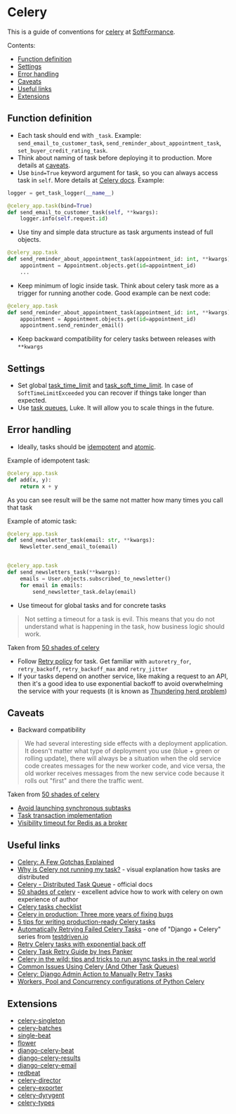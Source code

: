 # Celery

This is a guide of conventions for [celery](https://github.com/celery/celery) at [SoftFormance](https://softformance.com).

Contents:

- [Function definition](#function-definition)
- [Settings](#settings)
- [Error handling](#error-handling)
- [Caveats](#caveats)
- [Useful links](#useful-links)
- [Extensions](#extensions)


## Function definition

- Each task should end with `_task`. Example: `send_email_to_customer_task`, `send_reminder_about_appointment_task`,
  `set_buyer_credit_rating_task`.
- Think about naming of task before deploying it to production. More details at [caveats](#caveats).
- Use `bind=True` keyword argument for task, so you can always access task in `self`. More details at
  [Celery docs](https://docs.celeryproject.org/en/stable/userguide/tasks.html#bound-tasks). Example:
```python
logger = get_task_logger(__name__)

@celery_app.task(bind=True)
def send_email_to_customer_task(self, **kwargs):
    logger.info(self.request.id)
```
- Use tiny and simple data structure as task arguments instead of full objects.
```python
@celery_app.task
def send_reminder_about_appointment_task(appointment_id: int, **kwargs):
    appointment = Appointment.objects.get(id=appointment_id)
    ...
```
- Keep minimum of logic inside task. Think about celery task more as a trigger for running another code.
  Good example can be next code:
```python
@celery_app.task
def send_reminder_about_appointment_task(appointment_id: int, **kwargs):
    appointment = Appointment.objects.get(id=appointment_id)
    appointment.send_reminder_email()
```
- Keep backward compatibility for celery tasks between releases with `**kwargs`

## Settings

- Set global [task_time_limit](https://docs.celeryproject.org/en/stable/userguide/configuration.html#task-time-limit)
  and [task_soft_time_limit](https://docs.celeryproject.org/en/stable/userguide/configuration.html#task-soft-time-limit).
  In case of `SoftTimeLimitExceeded` you can recover if things take longer than expected.
- Use [task queues](https://docs.celeryproject.org/en/latest/userguide/routing.html), Luke.
  It will allow you to scale things in the future.

## Error handling

- Ideally, tasks should be [idempotent](https://docs.celeryproject.org/en/stable/glossary.html#term-idempotent) and [atomic](https://en.wikipedia.org/wiki/Atomicity_(database_systems)).

Example of idempotent task:
```python
@celery_app.task
def add(x, y):
    return x + y
```
As you can see result will be the same not matter how many times you call that task

Example of atomic task:
```python
@celery_app.task
def send_newsletter_task(email: str, **kwargs):
    Newsletter.send_email_to(email)


@celery_app.task
def send_newsletters_task(**kwargs):
    emails = User.objects.subscribed_to_newsletter()
    for email in emails:
        send_newsletter_task.delay(email)
```
- Use timeout for global tasks and for concrete tasks
> Not setting a timeout for a task is evil.
> This means that you do not understand what is happening in the task, how business logic should work.

Taken from [50 shades of celery](https://sudonull.com/post/6810-50-shades-of-celery)
- Follow [Retry policy](https://docs.celeryproject.org/en/stable/userguide/tasks.html#retrying) for task.
  Get familiar with `autoretry_for`, `retry_backoff`, `retry_backoff_max` and `retry_jitter`
- If your tasks depend on another service, like making a request to an API,
  then it's a good idea to use exponential backoff to avoid overwhelming the service with your requests
  (it is known as [Thundering herd problem](https://en.wikipedia.org/wiki/Thundering_herd_problem))

## Caveats

- Backward compatibility
> We had several interesting side effects with a deployment application.
> It doesn't matter what type of deployment you use (blue + green or rolling update),
> there will always be a situation when the old service code creates messages for the new worker code,
> and vice versa, the old worker receives messages from the new service code because
> it rolls out "first" and there the traffic went.

Taken from [50 shades of celery](https://sudonull.com/post/6810-50-shades-of-celery)
- [Avoid launching synchronous subtasks](https://docs.celeryproject.org/en/stable/userguide/tasks.html#avoid-launching-synchronous-subtasks)
- [Task transaction implementation](https://docs.celeryproject.org/en/stable/userguide/tasks.html#database-transactions)
- [Visibility timeout for Redis as a broker](https://docs.celeryproject.org/en/stable/getting-started/backends-and-brokers/redis.html#visibility-timeout)

## Useful links

- [Celery: A Few Gotchas Explained](http://www.ines-panker.com/2020/10/28/celery-explained.html)
- [Why is Celery not running my task?](https://www.lorenzogil.com/blog/2020/03/01/celery-tasks/) - visual explanation how tasks are distributed
- [Celery - Distributed Task Queue](https://docs.celeryproject.org/en/stable/index.html) - official docs
- [50 shades of celery](https://sudonull.com/post/6810-50-shades-of-celery) - excellent advice how to work with celery on own experience of author
- [Celery tasks checklist](https://devchecklists.com/celery-tasks-checklist/)
- [Celery in production: Three more years of fixing bugs](https://medium.com/squad-engineering/celery-in-production-three-more-years-of-fixing-bugs-2ee462cef39f)
- [5 tips for writing production-ready Celery tasks](https://blog.wolt.com/engineering/2021/09/15/5-tips-for-writing-production-ready-celery-tasks/)
- [Automatically Retrying Failed Celery Tasks](https://testdriven.io/blog/retrying-failed-celery-tasks/) - one of "Django + Celery" series from [testdriven.io](https://testdriven.io/)
- [Retry Celery tasks with exponential back off](https://stackoverflow.com/questions/9731435/retry-celery-tasks-with-exponential-back-off)
- [Celery Task Retry Guide by Ines Panker](https://ines-panker.medium.com/celery-task-retry-guide-e47e184a9198)
- [Celery in the wild: tips and tricks to run async tasks in the real world](https://www.vinta.com.br/blog/2018/celery-wild-tips-and-tricks-run-async-tasks-real-world/)
- [Common Issues Using Celery (And Other Task Queues)](https://adamj.eu/tech/2020/02/03/common-celery-issues-on-django-projects/)
- [Celery: Django Admin Action to Manually Retry Tasks](https://medium.com/@sameer_kumar/celery-django-admin-action-to-manually-retry-tasks-90b8013b0b8f)
- [Workers, Pool and Concurrency configurations of Python Celery](https://medium.com/analytics-vidhya/python-celery-explained-for-beginners-to-professionals-part-3-workers-pool-and-concurrency-ef0522e89ac5)


## Extensions

- [celery-singleton](https://github.com/steinitzu/celery-singleton)
- [celery-batches](https://github.com/clokep/celery-batches)
- [single-beat](https://github.com/ybrs/single-beat)
- [flower](https://github.com/mher/flower)
- [django-celery-beat](https://github.com/celery/django-celery-beat)
- [django-celery-results](https://github.com/celery/django-celery-results)
- [django-celery-email](https://github.com/pmclanahan/django-celery-email)
- [redbeat](https://github.com/sibson/redbeat)
- [celery-director](https://github.com/ovh/celery-director)
- [celery-exporter](https://github.com/danihodovic/celery-exporter)
- [celery-dyrygent](https://github.com/ovh/celery-dyrygent)
- [celery-types](https://github.com/sbdchd/celery-types)
